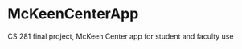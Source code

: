 McKeenCenterApp
===============

CS 281 final project, McKeen Center app for student and faculty use